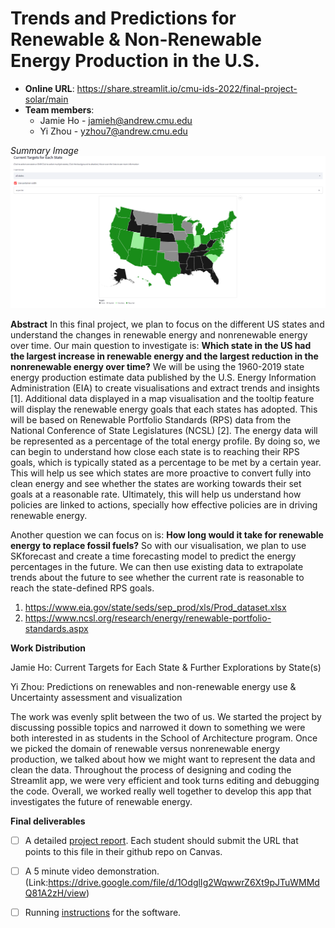 # Trends and Predictions for Renewable & Non-Renewable Energy Production in the U.S.

* **Online URL**: https://share.streamlit.io/cmu-ids-2022/final-project-solar/main
* **Team members**:
  * Jamie Ho - jamieh@andrew.cmu.edu
  * Yi Zhou - yzhou7@andrew.cmu.edu
 
 <em>Summary Image</em>
![alt_text](https://github.com/CMU-IDS-2022/final-project-solar/blob/3f7f646d2cd17d6be5c69e1d73a972b50c904e23/Images/summary.png)
 
 **Abstract**
In this final project, we plan to focus on the different US states and understand the changes in renewable energy and nonrenewable energy over time. Our main question to investigate is: **Which state in the US had the largest increase in renewable energy and the largest reduction in the nonrenewable energy over time?** We will be using the 1960-2019 state energy production estimate data published by the U.S. Energy Information Administration (EIA) to create visualisations and extract trends and insights [1]. Additional data displayed in a map visualisation and the tooltip feature will display the renewable energy goals that each states has adopted. This will be based on Renewable Portfolio Standards (RPS) data from the National Conference of State Legislatures (NCSL) [2]. The energy data will be represented as a percentage of the total energy profile. By doing so, we can begin to understand how close each state is to reaching their RPS goals, which is typically stated as a percentage to be met by a certain year. This will help us see which states are more proactive to convert fully into clean energy and see whether the states are working towards their set goals at a reasonable rate. Ultimately, this will help us understand how policies are linked to actions, specially how effective policies are in driving renewable energy.

Another question we can focus on is: **How long would it take for renewable energy to replace fossil fuels?** So with our visualisation, we plan to use SKforecast and create a time forecasting model to predict the energy percentages in the future. We can then use existing data to extrapolate trends about the future to see whether the current rate is reasonable to reach the state-defined RPS goals.

1. https://www.eia.gov/state/seds/sep_prod/xls/Prod_dataset.xlsx
2. https://www.ncsl.org/research/energy/renewable-portfolio-standards.aspx

 **Work Distribution**

Jamie Ho: Current Targets for Each State & Further Explorations by State(s)

Yi Zhou: Predictions on renewables and non-renewable energy use & Uncertainty assessment and visualization

The work was evenly split between the two of us. We started the project by discussing possible topics and narrowed it down to something we were both interested in as students in the School of Architecture program. Once we picked the domain of renewable versus nonrenewable energy production, we talked about how we might want to represent the data and clean the data. Throughout the process of designing and coding the Streamlit app, we were very efficient and took turns editing and debugging the code. Overall, we worked really well together to develop this app that investigates the future of renewable energy.

**Final deliverables**

- [ ] A detailed [project report](Report.md).  Each student should submit the URL that points to this file in their github repo on Canvas.
- [ ] A 5 minute video demonstration. (Link:https://drive.google.com/file/d/1OdglIg2WqwwrZ6Xt9pJTuWMMdQ81A2zH/view)
- [ ] Running [instructions](requirements.txt) for the software. 


